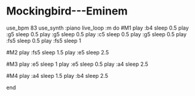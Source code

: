 # Mockingbird---Eminem
use_bpm 83
use_synth :piano
live_loop :m do
  #M1
  play :b4
  sleep 0.5
  play :g5
  sleep 0.5
  play :g5
  sleep 0.5
  play :c5
  sleep 0.5
  play :g5
  sleep 0.5
  play :fs5
  sleep 0.5
  play :fs5
  sleep 1
  
  #M2
  play :fs5
  sleep 1.5
  play :e5
  sleep 2.5
  
  #M3
  play :e5
  sleep 1
  play :e5
  sleep 0.5
  play :a4
  sleep 2.5
  
  #M4
  play :a4
  sleep 1.5
  play :b4
  sleep 2.5
  
end
